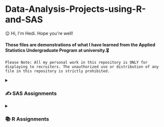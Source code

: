 # Data-Analysis-Projects-using-R-and-SAS

😉 Hi, I'm Hedi. Hope you're well!

#### These files are demonstrations of what I have learned from the Applied Statistics Undergraduate Program at university.🎖

`Please Note: All my personal work in this repository is ONLY for displaying to recruiters. The unauthorized use or distribution of any file in this repository is strictly prohibited.`

<details>
  <summary><h3> ✍️ SAS Assignments </h3></summary>

  #### 1️⃣ [SAS Assignment 1 - Simple Linear Regression](https://github.com/HediWork/Data-Analysis-Projects-using-R-and-SAS/blob/main/SAS_A1_18_pages.pdf)

***Course: Regression Analysis***

**Skills and Tools:**
`Simple Linear Regression`, `Model Building`, `Confidence Interval`, `t-distribution`, `F-distribution`, `Statistical Inference`, `Hypothesis Testing`, `t-test`, `F-test`, `P-value`, `Least square estimators`, `Simple coefficient of determination: R^2`, `Simple correlation coefficient: r`, `Sum of squares` 

***SAS Problem: Q2 (page 8-18)***
<br>
<br>

  #### 2️⃣ [SAS Assignment 2 - Multiple Linear Regression](https://github.com/HediWork/Data-Analysis-Projects-using-R-and-SAS/blob/main/SAS_A2_17_pages.pdf)

***Course: Regression Analysis***

**Skills and Tools:**


***SAS Problem: Q3 (page 7-17)***
<br>
<br>
  
  #### 3️⃣ [SAS Assignment 3 - Multiple Linear Regression](https://github.com/HediWork/Data-Analysis-Projects-using-R-and-SAS/blob/main/SAS_A3_9_pages.pdf)

***Course: Regression Analysis***

**Skills and Tools:**


***SAS Problem: Q2 (page 6-9)***
<br>
<br>
</details>

<details>
  <summary><h3> 📚 R Assignments </h3></summary>
</details>


